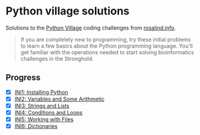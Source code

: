 # Python village solutions

Solutions to the [Python Village] coding challenges from [rosalind.info].

> If you are completely new to programming, try these initial problems to learn
> a few basics about the Python programming language. You'll get familiar with
> the operations needed to start solving bioinformatics challenges in the
> Stronghold.

## Progress

- [x] [INI1: Installing Python](ini1.py)
- [x] [INI2: Variables and Some Arithmetic](ini2.py)
- [x] [INI3: Strings and Lists](ini3.py)
- [x] [INI4: Conditions and Loops](ini4.py)
- [x] [INI5: Working with Files](ini5.py)
- [x] [INI6: Dictionaries](ini6.py)

[Python Village]: https://rosalind.info/problems/list-view/?location=python-village
[rosalind.info]: https://rosalind.info
